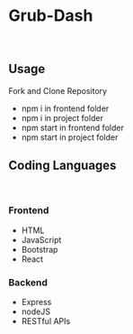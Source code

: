 <h1>Grub-Dash</h1><br>

<h2>Usage</h2>
Fork and Clone Repository
<ul>
  <li>npm i in frontend folder</li>
  <li>npm i in project folder</li>
  <li>npm start in frontend folder</li>
  <li>npm start in project folder</li>
</ul>

<h2>Coding Languages</h2><br>
<h3>Frontend</h3>
<ul>
<li>HTML</li>
<li>JavaScript</li>
<li>Bootstrap</li>
<li>React</li>
</ul>
<h3>Backend</h3>
<ul>
<li>Express</li>
<li>nodeJS</li>
<li>RESTful APIs</li>
